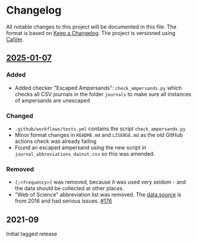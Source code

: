 # Changelog

All notable changes to this project will be documented in this file.
The format is based on [Keep a Changelog](https://keepachangelog.com/en/1.0.0/).
The project is versioned using [CalVer](https://calver.org/).

## [2025-01-07]

### Added

- Added checker "Escaped Ampersands": `check_ampersands.py` which checks all CSV journals in the folder `journals` to make sure all instances of ampersands are unescaped

### Changed

- `.github/workflows/tests.yml` contains the script `check_ampersands.py`
- Minor format changes in `README.md` and `LISENSE.md` as the old GitHub actions check was already failing
- Found an escaped ampersand using the new script in `journal_abbreviations_dainst.csv` so this was amended.

### Removed

- `[;<frequency>]` was removed, because it was used very seldom - and the data should be collected at other places.
- "Web of Science" abbreviation list was removed. The [data source](https://su.figshare.com/articles/dataset/Journal_abbreviations_from_Web_of_Science/3207787) is from 2016 and had serious issues. [#176](https://github.com/JabRef/abbrv.jabref.org/issues/176)

## 2021-09

Initial tagged release

<!-- markdownlint-disable-file MD012 MD024 MD033 -->

[Unreleased]: https://github.com/JabRef/abbrv.jabref.org/compare/2025-01-07...main
[2025-01-07]: https://github.com/JabRef/abbrv.jabref.org/compare/2021-09...2025-01-07
